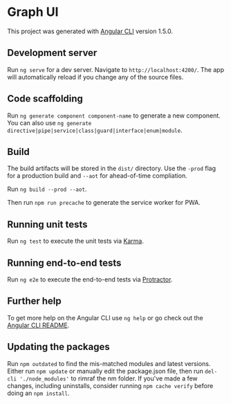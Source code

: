 # Graph UI

This project was generated with [Angular CLI](https://github.com/angular/angular-cli) version 1.5.0.

## Development server

Run `ng serve` for a dev server. Navigate to `http://localhost:4200/`. The app will automatically reload if you change any of the source files.

## Code scaffolding

Run `ng generate component component-name` to generate a new component. You can also use `ng generate directive|pipe|service|class|guard|interface|enum|module`.

## Build

The build artifacts will be stored in the `dist/` directory. Use the `-prod` flag for a production build and `--aot` for ahead-of-time compliation.

Run `ng build --prod --aot`.

Then run `npm run precache` to generate the service worker for PWA.

## Running unit tests

Run `ng test` to execute the unit tests via [Karma](https://karma-runner.github.io).

## Running end-to-end tests

Run `ng e2e` to execute the end-to-end tests via [Protractor](http://www.protractortest.org/).

## Further help

To get more help on the Angular CLI use `ng help` or go check out the [Angular CLI README](https://github.com/angular/angular-cli/blob/master/README.md).

## Updating the packages

Run `npm outdated` to find the mis-matched modules and latest versions.
Either run `npm update` or manually edit the package.json file, then run `del-cli './node_modules'` to rimraf the nm folder.
If you've made a few changes, including uninstalls, consider running `npm cache verify` before doing an `npm install`.
